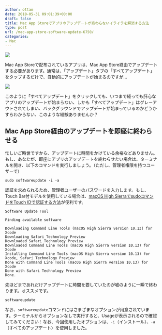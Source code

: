 ```yaml
---
author: ottan
date: 2018-05-31 09:01:39+00:00
draft: false
title: Mac App Storeでアプリのアップデートが終わらないイライラを解消する方法
type: post
url: /mac-app-store-software-update-6750/
categories:
- Mac
---
```


![](/images/2018/05/180531-5b0fb80f82c5a.jpg)






Mac App Storeで配布されているアプリは、Mac App Store経由でアップデートする必要があります。通常は、「アップデート」タブの「すべてアップデート」をタップするだけで、自動的にアップデートが始まるのですが…





![](/images/2018/05/180531-5b0fb85402cfb.png)






このように「すべてアップデート」をクリックしても、いつまで経っても肝心なアプリのアップデートが始まらない、しかも「すべてアップデート」はグレーアウトされてしまい、バックグラウンドでアップデートが始まっているのかどうかすらわからない、このような経験ありませんか？





## Mac App Store経由のアップデートを即座に終わらせる





忙しいご時世ですから、アップデートに時間をかけている余裕などありません。もし、あなたが、即座にアプリのアップデートを終わらせたい場合は、ターミナルを開き、以下のコマンドを実行しましょう。（ただし、管理者権限を持つユーザーで）




    
    sudo softwareupdate -i -a





認証を求められるため、管理者ユーザーのパスワードを入力します。もし、Touch Bar付モデルを使用している場合は、[macOS High SierraでsudoコマンドをTouch IDで認証する方法](https://ottan.xyz/sudo-touch-id-macbook-6332/)が便利です。




    
    Software Update Tool
    
    Finding available software
    
    Downloading Command Line Tools (macOS High Sierra version 10.13) for Xcode
    Downloading Safari Technology Preview
    Downloaded Safari Technology Preview
    Downloaded Command Line Tools (macOS High Sierra version 10.13) for Xcode
    Installing Command Line Tools (macOS High Sierra version 10.13) for Xcode, Safari Technology Preview
    Done with Command Line Tools (macOS High Sierra version 10.13) for Xcode
    Done with Safari Technology Preview
    Done.





先ほどまであれだけアップデートに時間を要していたのが嘘のように一瞬で終わります。オススメです。




    
    softwareupdate





なお、`softwareupdate`コマンドにはさまざまなオプションが用意されています。ターミナルからオプションなしで実行すると、Usageが表示されるので確認してみてください！なお、今回使用したオプションは、`-i`（インストール）、`-a`（すべてのアップデート）を使用しました。
